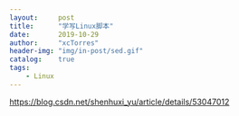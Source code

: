 ```yaml
---
layout:     post
title:      "学写Linux脚本"
date:       2019-10-29
author:     "xcTorres"
header-img: "img/in-post/sed.gif"
catalog:    true
tags:
    - Linux
---
```

https://blog.csdn.net/shenhuxi_yu/article/details/53047012
